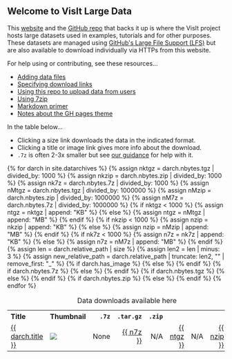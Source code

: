## Welcome to VisIt Large Data

This [website](https://visit-dav.github.io/largedata/) and the
[GitHub repo](https://github.com/visit-dav/largedata/) that backs it up
is where the VisIt project hosts large datasets used in examples, tutorials
and for other purposes. These datasets are managed using
[GitHub's Large File Support (LFS)](https://git-lfs.github.com) but are also
available to download individually via HTTPs from this website.

For help using or contributing, see these resources...

* [Adding data files](help/adding-download-files.md)
* [Specifying download links](help/about-download-links.md)
* [Using this repo to upload data from users](help/using-for-uploads.md)
* [Using 7zip](help/7zip.md)
* [Markdown primer](help/markdown.md) 
* [Notes about the GH pages theme](help/about-theme.md)

In the table below...

* Clicking a size link downloads the data in the indicated format.
* Clicking a title or image link gives more info about the download.
* `.7z` is often 2-3x smaller but see [our guidance](help/7zip.md) for help with it.

<table>
  <caption>Data downloads available here</caption>
  <tr>
    <th style="text-align: left">Title</th>
    <th style="text-align: left">Thumbnail</th>
    <th style="text-align: right"><code>.7z</code></th>
    <th style="text-align: right"><code>.tar.gz</code></th>
    <th style="text-align: right"><code>.zip</code></th>
  </tr>
{% for darch in site.datarchives %}
    {% assign nktgz = darch.nbytes.tgz | divided_by: 1000 %}
    {% assign nkzip = darch.nbytes.zip | divided_by: 1000 %}
    {% assign nk7z = darch.nbytes.7z | divided_by: 1000 %}
    {% assign nMtgz = darch.nbytes.tgz | divided_by: 1000000 %}
    {% assign nMzip = darch.nbytes.zip | divided_by: 1000000 %}
    {% assign nM7z = darch.nbytes.7z | divided_by: 1000000 %}
    {% if nktgz < 1000 %}
        {% assign ntgz = nktgz | append: "KB" %}
    {% else %}
        {% assign ntgz = nMtgz | append: "MB" %}
    {% endif %}
    {% if nkzip < 1000 %}
        {% assign nzip = nkzip | append: "KB" %}
    {% else %}
        {% assign nzip = nMzip | append: "MB" %}
    {% endif %}
    {% if nk7z < 1000 %}
        {% assign n7z = nk7z | append: "KB" %}
    {% else %}
        {% assign n7z = nM7z | append: "MB" %}
    {% endif %}
    {% assign len = darch.relative_path | size %}
    {% assign len2 = len | minus: 3 %}
    {% assign new_relative_path = darch.relative_path | truncate: len2, "" | remove_first: "_" %}
    <tr>
        <td style="text-align: left"><a href="{{ new_relative_path }}" title="Click for more info about this file">{{ darch.title }}</a></td>
    {% if darch.has_image %}
        <td style="text-align: left"><a href="{{ new_relative_path }}" title="Click for more info about this file"><img src="{{ new_relative_path }}_thumb.png" style="height=48;"></a></td>
    {% else %}
        <td style="text-align: left">None</td>
    {% endif %}
    {% if darch.nbytes.7z %}
        <td style="text-align: right"><a href="{{ site.rawdata_baseurl }}/{{ darch.stem }}.7z?raw=true" title="Click to download .7z file now">{{ n7z }}</a></td>
    {% else %}
        <td style="text-align: right">N/A</td>
    {% endif %}
    {% if darch.nbytes.tgz %}
        <td style="text-align: right"><a href="{{ site.rawdata_baseurl }}/{{ darch.stem }}.tar.gz?raw=true" title="Click to download .tar.gz file now">{{ ntgz }}</a></td>
    {% else %}
        <td style="text-align: right">N/A</td>
    {% endif %}
    {% if darch.nbytes.zip %}
        <td style="text-align: right"><a href="{{ site.rawdata_baseurl }}/{{ darch.stem }}.zip?raw=true" title="Click to ownload .zip file now">{{ nzip }}</a></td>
    {% else %}
        <td style="text-align: right">N/A</td>
    {% endif %}
    </tr>
{% endfor %}
</table>

